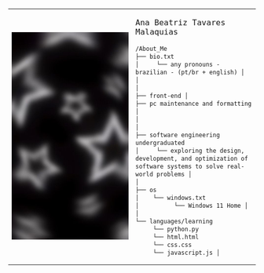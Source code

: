 <table>
  <tr>
    <td style="width: 50%;">
        <img src="https://github.com/anabeatm/anabeatm/blob/main/vertical.jpg" alt="Ana Beatriz"/>
    </td>
    <td style="width: 50%; vertical-align: top;">
      <p style="font-family: monospace; font-size: 16px; align: center;">
        Ana Beatriz Tavares Malaquias
      </p>
    
  
      
    /About_Me 
    ├── bio.txt 
    │     └── any pronouns - brazilian - (pt/br + english) │ 
    │ 
    │
    ├── front-end │ 
    ├── pc maintenance and formatting │
    │ 
    │
    ├── software engineering undergraduated  
    │     └── exploring the design, development, and optimization of software systems to solve real-world problems │
    │
    ├── os  
    │    └── windows.txt 
    │          └── Windows 11 Home │
    │
    └── languages/learning  
         └── python.py  
         └── html.html  
         └── css.css  
         └── javascript.js │ 
    
  </tr>
</table>
